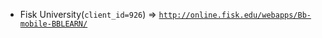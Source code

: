  - Fisk University(`client_id=926`) => [`http://online.fisk.edu/webapps/Bb-mobile-BBLEARN/`](http://online.fisk.edu/webapps/Bb-mobile-BBLEARN/)
